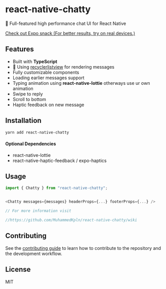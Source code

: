 # react-native-chatty

💬 Full-featured high performance chat UI for React Native

[Check out Expo snack (For better results, try on real devices.)](https://snack.expo.dev/@muhammedkpln/react-native-chatty-example)

## Features
- Built with **TypeScript**
- 🚀 Using [recyclerlistview](https://github.com/Flipkart/recyclerlistview) for rendering messages
- Fully customizable components
- Loading earlier messages support
- Typing animation using **react-native-lottie** otherways use ur own animation
- Swipe to reply
- Scroll to bottom
- Haptic feedback on new message



## Installation

```sh
yarn add react-native-chatty
```
#### Optional Dependencies

- react-native-lottie
- react-native-haptic-feedback / expo-haptics



## Usage

```js
import { Chatty } from "react-native-chatty";


<Chatty messages={messages} headerProps={...} footerProps={...} />

// For more information visit

//https://github.com/MuhammedKpln/react-native-chatty/wiki

```

## Contributing

See the [contributing guide](CONTRIBUTING.md) to learn how to contribute to the repository and the development workflow.

## License

MIT
